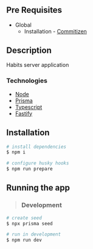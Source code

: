 #

## Pre Requisites

- Global
  - Installation - [Commitizen](https://github.com/commitizen/cz-cli#installing-the-command-line-tool)

## Description

Habits server application

### Technologies

- [Node](https://nodejs.org/en/)
- [Prisma](https://www.prisma.io/)
- [Typescript](https://www.typescriptlang.org/docs/)
- [Fastify](https://www.fastify.io/docs/latest/Guides/Getting-Started/)

## Installation

```bash
# install dependencies
$ npm i
```

```bash
# configure husky hooks
$ npm run prepare
```

## Running the app

> ### Development

```bash
# create seed
$ npx prisma seed
```

```bash
# run in development
$ npm run dev
```
